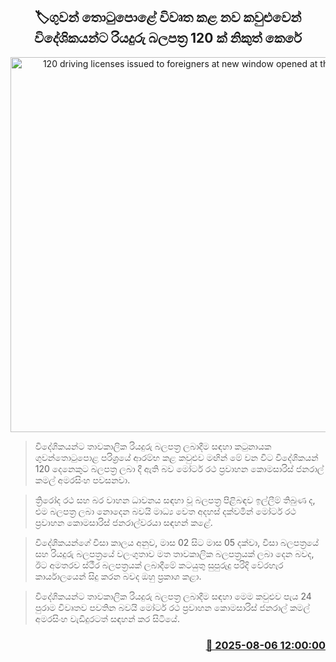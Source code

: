 <p align='center'><b><h2 align='center' title='120 driving licenses issued to foreigners at new window opened at the airport'>🏷ගුවන් තොටුපොළේ විවෘත කළ නව කවුළුවෙන් විදේශිකයන්ට රියදුරු බලපත්‍ර 120 ක් නිකුත් කෙරේ</h2></b></p>
<p align='center'><img src='https://helakuru.sgp1.cdn.digitaloceanspaces.com/esana/images/lib/srilanka-license[1].jpg' width='600' alt='120 driving licenses issued to foreigners at new window opened at the airport'></p>

> විදේශිකයන්ට තාවකාලික රියදුරු බලපත්‍ර ලබාදීම සඳහා කටුනායක ගුවන්තොටුපොළ පරිශ්‍රයේ ආරම්භ කළ කවුළුව මඟින් මේ වන විට විදේශිකයන් 120 දෙනෙකුට බලපත්‍ර ලබා දී ඇති බව මෝටර් රථ ප්‍රවාහන කොමසාරිස් ජනරාල් කමල් අමරසිංහ පවසනවා.

> ත්‍රිරෝද රථ සහ බර වාහන ධාවනය සඳහා වූ බලපත්‍ර පිළිබඳව ඉල්ලීම් තිබුණ ද, එම බලපත්‍ර ලබා නොදෙන බවයි මාධ්‍ය වෙත අදහස් දක්වමින් මෝටර් රථ ප්‍රවාහන කොමසාරිස් ජනරාල්වරයා සඳහන් කළේ.

> විදේශිකයන්ගේ වීසා කාලය අනුව, මාස 02 සිට මාස 05 දක්වා, වීසා බලපත්‍රයේ සහ රියදුරු බලපත්‍රයේ වලංගුතාව මත තාවකාලික බලපත්‍රයක් ලබා දෙන බවද, ඊට අමතරව ස්ථීර බලපත්‍රයක් ලබාදීමේ කටයුතු සුපුරුදු පරිදි වේරහැර කාර්යාලයෙන් සිදු කරන බවද ඔහු ප්‍රකාශ කළා.

> විදේශිකයන්ට තාවකාලික රියදුරු බලපත්‍ර ලබාදීම සඳහා මෙම කවුළුව පැය 24 පුරාම විවෘතව පවතින බවයි මෝටර් රථ ප්‍රවාහන කොමසාරිස් ජනරාල් කමල් අමරසිංහ වැඩිදුරටත් සඳහන් කර සිටියේ.



<h3 align='right'><a href='https://www.helakuru.lk/esana/p/112488/'>📅 2025-08-06 12:00:00</a></h3>
